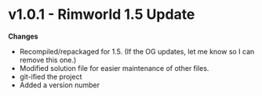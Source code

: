 # v1.0.1 - Rimworld 1.5 Update
**Changes** 
 - Recompiled/repackaged for 1.5. (If the OG updates, let me know so I can remove this one.)
 - Modified solution file for easier maintenance of other files.
 - git-ified the project
 - Added a version number